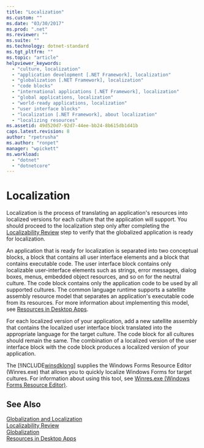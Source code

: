 ```yaml
---
title: "Localization"
ms.custom: ""
ms.date: "03/30/2017"
ms.prod: ".net"
ms.reviewer: ""
ms.suite: ""
ms.technology: dotnet-standard
ms.tgt_pltfrm: ""
ms.topic: "article"
helpviewer_keywords: 
  - "culture, localization"
  - "application development [.NET Framework], localization"
  - "globalization [.NET Framework], localization"
  - "code blocks"
  - "international applications [.NET Framework], localization"
  - "global applications, localization"
  - "world-ready applications, localization"
  - "user interface blocks"
  - "localization [.NET Framework], about localization"
  - "localizing resources"
ms.assetid: 49d520d7-92d7-44ee-bb24-8b615db1d41b
caps.latest.revision: 8
author: "rpetrusha"
ms.author: "ronpet"
manager: "wpickett"
ms.workload: 
  - "dotnet"
  - "dotnetcore"
---
```

# Localization
Localization is the process of translating an application's resources into localized versions for each culture that the application will support. You should proceed to the localization step only after completing the [Localizability Review](../../../docs/standard/globalization-localization/localizability-review.md) step to verify that the globalized application is ready for localization.  
  
 An application that is ready for localization is separated into two conceptual blocks, a block that contains all user interface elements and a block that contains executable code. The user interface block contains only localizable user-interface elements such as strings, error messages, dialog boxes, menus, embedded object resources, and so on for the neutral culture. The code block contains only the application code to be used by all supported cultures. The common language runtime supports a satellite assembly resource model that separates an application's executable code from its resources. For more information about implementing this model, see [Resources in Desktop Apps](../../../docs/framework/resources/index.md).  
  
 For each localized version of your application, add a new satellite assembly that contains the localized user interface block translated into the appropriate language for the target culture. The code block for all cultures should remain the same. The combination of a localized version of the user interface block with the code block produces a localized version of your application.  
  
 The [!INCLUDE[winsdklong](../../../includes/winsdklong-md.md)] supplies the Windows Forms Resource Editor (Winres.exe) that allows you to quickly localize Windows Forms for target cultures. For information about using this tool, see [Winres.exe (Windows Forms Resource Editor)](../../../docs/framework/tools/winres-exe-windows-forms-resource-editor.md).  
  
## See Also  
 [Globalization and Localization](../../../docs/standard/globalization-localization/index.md)  
 [Localizability Review](../../../docs/standard/globalization-localization/localizability-review.md)  
 [Globalization](../../../docs/standard/globalization-localization/globalization.md)  
 [Resources in Desktop Apps](../../../docs/framework/resources/index.md)
